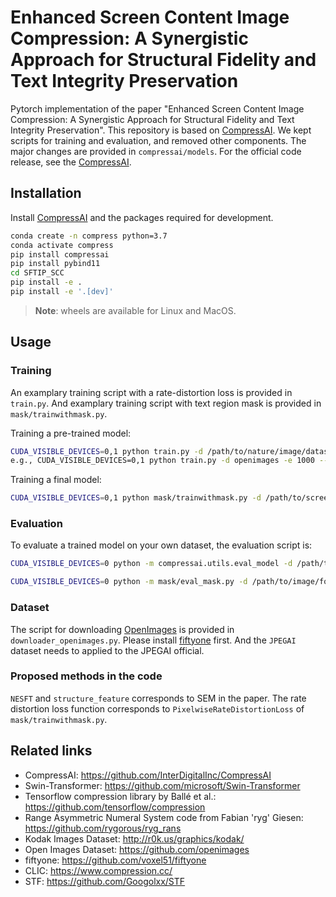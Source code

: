 # Enhanced Screen Content Image Compression: A Synergistic Approach for Structural Fidelity and Text Integrity Preservation
Pytorch implementation of the paper "Enhanced Screen Content Image Compression: A Synergistic Approach for Structural Fidelity and Text Integrity Preservation".
This repository is based on [CompressAI](https://github.com/InterDigitalInc/CompressAI). We kept scripts for training and evaluation, and removed other components. The major changes are provided in `compressai/models`. For the official code release, see the [CompressAI](https://github.com/InterDigitalInc/CompressAI).


## Installation

Install [CompressAI](https://github.com/InterDigitalInc/CompressAI) and the packages required for development.
```bash
conda create -n compress python=3.7
conda activate compress
pip install compressai
pip install pybind11
cd SFTIP_SCC
pip install -e .
pip install -e '.[dev]'
```

> **Note**: wheels are available for Linux and MacOS.

## Usage

### Training
An examplary training script with a rate-distortion loss is provided in
`train.py`. 
And examplary training script with text region mask is provided in 
`mask/trainwithmask.py`. 

Training a pre-trained model:
```bash
CUDA_VISIBLE_DEVICES=0,1 python train.py -d /path/to/nature/image/dataset/ -e 1000 --batch-size 16 --save --save_path /path/to/save/ -m sftip --cuda --lambda 0.0035
e.g., CUDA_VISIBLE_DEVICES=0,1 python train.py -d openimages -e 1000 --batch-size 16 --save --save_path ckpt/cnn_0035.pth.tar -m sftip-pre --cuda --lambda 0.0035
```
Training a final model:
```bash
CUDA_VISIBLE_DEVICES=0,1 python mask/trainwithmask.py -d /path/to/screen/image/dataset/ -e 1000 --batch-size 16 --save --save_path /path/to/save/ -m sftip --cuda --lambda 0.0035
```


### Evaluation

To evaluate a trained model on your own dataset, the evaluation script is:

```bash
CUDA_VISIBLE_DEVICES=0 python -m compressai.utils.eval_model -d /path/to/image/folder/ -r /path/to/reconstruction/folder/ -a sftip-pre -p /path/to/checkpoint/ --cuda
```
```bash
CUDA_VISIBLE_DEVICES=0 python -m mask/eval_mask.py -d /path/to/image/folder/ -r /path/to/reconstruction/folder/ -a sftip -p /path/to/checkpoint/ --cuda
```


### Dataset
The script for downloading [OpenImages](https://github.com/openimages) is provided in `downloader_openimages.py`. Please install [fiftyone](https://github.com/voxel51/fiftyone) first.
And the `JPEGAI` dataset needs to applied to the JPEGAI official.

### Proposed methods in the code
`NESFT` and `structure_feature` corresponds to SEM in the paper. The rate distortion loss function corresponds to `PixelwiseRateDistortionLoss` of `mask/trainwithmask.py`.


## Related links
 * CompressAI: https://github.com/InterDigitalInc/CompressAI
 * Swin-Transformer: https://github.com/microsoft/Swin-Transformer
 * Tensorflow compression library by Ballé et al.: https://github.com/tensorflow/compression
 * Range Asymmetric Numeral System code from Fabian 'ryg' Giesen: https://github.com/rygorous/ryg_rans
 * Kodak Images Dataset: http://r0k.us/graphics/kodak/
 * Open Images Dataset: https://github.com/openimages
 * fiftyone: https://github.com/voxel51/fiftyone
 * CLIC: https://www.compression.cc/
 * STF: https://github.com/Googolxx/STF


